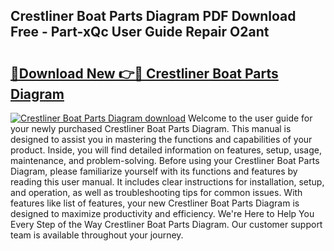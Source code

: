 ## Crestliner Boat Parts Diagram PDF Download Free - Part-xQc User Guide Repair O2ant

# <h2><a href="http://dfnb6b.blite.top/?on=Crestliner+Boat+Parts+Diagram">🔗Download New 👉🔴 Crestliner Boat Parts Diagram</a></h2>

[![Crestliner Boat Parts Diagram download](https://i.imgur.com/lujVjoI.png)](http://dfnb6b.blite.top/?on=Crestliner+Boat+Parts+Diagram)
Welcome to the user guide for your newly purchased Crestliner Boat Parts Diagram. This manual is designed to assist you in mastering the functions and capabilities of your product. Inside, you will find detailed information on features, setup, usage, maintenance, and problem-solving. Before using your Crestliner Boat Parts Diagram, please familiarize yourself with its functions and features by reading this user manual. It includes clear instructions for installation, setup, and operation, as well as troubleshooting tips for common issues. With features like list of features, your new Crestliner Boat Parts Diagram is designed to maximize productivity and efficiency. We're Here to Help You Every Step of the Way Crestliner Boat Parts Diagram. Our customer support team is available throughout your journey.
